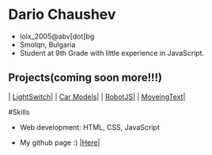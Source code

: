 # Dario Chaushev

- lolx_2005@abv[dot]bg
- Smolqn, Bulgaria
- Student at 9th Grade with little experience in JavaScript.

## Projects(coming soon more!!!)

| [LightSwitch](https://justlolx.github.io/LightSwitch/index.html)| 
| [Car Models](https://justlolx.github.io/CarModels/index.html)| 
| [RobotJS](https://JustLoLx.github.io/RobotJs/index.html)|
| [MoveingText](https://justlolx.github.io/MoveingText/)|

#Skills

 - Web development: HTML, CSS, JavaScript
 
 
 
 - My github page :) |[Here](https://github.com/JustLoLx/JustLoLx.github.io)|

